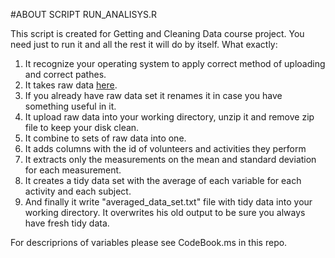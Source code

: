 #ABOUT SCRIPT RUN_ANALISYS.R 

This script is created for Getting and Cleaning Data course project. You need just to run it and all the rest it will do by itself. What exactly:

1. It recognize your operating system to apply correct method of uploading and correct pathes.
2. It takes raw data [here](http://archive.ics.uci.edu/ml/datasets/Human+Activity+Recognition+Using+Smartphones).
3. If you already have raw data set it renames it in case you have something useful in it.
4. It upload raw data into your working directory, unzip it and remove zip file to keep your disk clean.
5. It combine to sets of raw data into one.
6. It adds columns with the id of  volunteers and activities they perform
7. It extracts only the measurements on the mean and standard deviation for each measurement.
8. It creates a tidy data set with the average of each variable for each activity and each subject.
9. And finally it write "averaged_data_set.txt" file with tidy data into your working directory. It overwrites his old output to be sure you always have fresh tidy data.

For descriprions of variables please see CodeBook.ms in this repo.